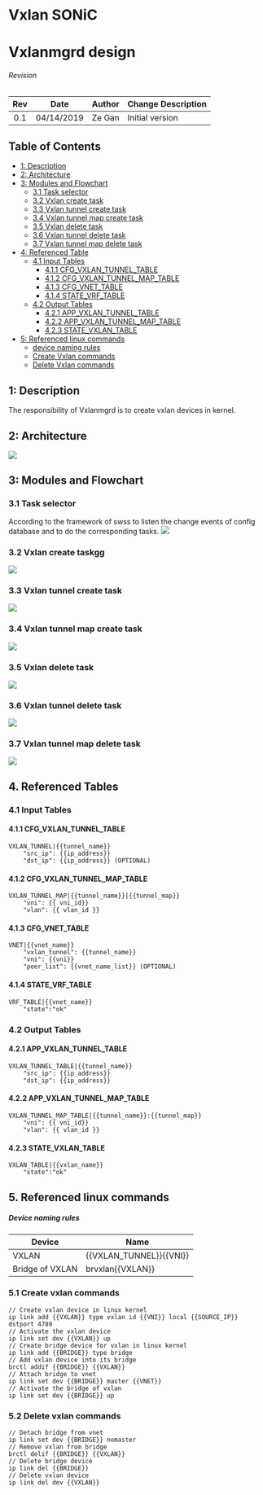 # Vxlan SONiC
# Vxlanmgrd design

###### Revision
| Rev |     Date    |       Author       | Change Description                |
|:---:|:-----------:|:------------------:|-----------------------------------|
| 0.1 | 04/14/2019  |     Ze Gan         | Initial version                   |

## Table of Contents
* [1: Description](#1-Description)
* [2: Architecture](#2-Architecture)
* [3: Modules and Flowchart](#3-Modules-and-Flowchart)
    * [3.1 Task selector](#31-Task-selector)
    * [3.2 Vxlan create task](#32-Vxlan-create-Task)
    * [3.3 Vxlan tunnel create task](#33-Vxlan-tunnel-create-Task)
    * [3.4 Vxlan tunnel map create task](#34-Vxlan-tunnel-map-create-Task)
    * [3.5 Vxlan delete task](#35-Vxlan-delete-Task)
    * [3.6 Vxlan tunnel delete task](#36-Vxlan-tunnel-delete-Task)
    * [3.7 Vxlan tunnel map delete task](#37-Vxlan-tunnel-map-delete-Task)
* [4: Referenced Table](#4-Referenced-Table)
    * [4.1 Input Tables](#41-Input-Tables)
        * [4.1.1 CFG_VXLAN_TUNNEL_TABLE](#411-CFG_VXLAN_TUNNEL_TABLE)
        * [4.1.2 CFG_VXLAN_TUNNEL_MAP_TABLE](#412-CFG_VXLAN_TUNNEL_MAP_TABLE)
        * [4.1.3 CFG_VNET_TABLE](#413-CFG_VNET_TABLE)
        * [4.1.4 STATE_VRF_TABLE](#414-STATE_VRF_TABLE)
    * [4.2 Output Tables](#42-Output-Tables)
        * [4.2.1 APP_VXLAN_TUNNEL_TABLE](#421-APP_VXLAN_TUNNEL_TABLE)
        * [4.2.2 APP_VXLAN_TUNNEL_MAP_TABLE](#422-APP_VXLAN_TUNNEL_MAP_TABLE)
        * [4.2.3 STATE_VXLAN_TABLE](#423-STATE_VXLAN_TABLE)
* [5: Referenced linux commands](#5-Referenced-linux-commands)
    * [device naming rules](#device-naming-rules)
    * [Create Vxlan commands](#51-create-vxlan-commands)
    * [Delete Vxlan commands](#52-delete-vxlan-commands)


## 1: Description
The responsibility of Vxlanmgrd is to create vxlan devices in kernel.

## 2: Architecture
![](images/vxlanmgr_architecture.png)

## 3: Modules and Flowchart
### 3.1 Task selector
According to the framework of swss to listen the change events of config database and to do the corresponding tasks.
![](images/task_selector.png)
### 3.2 Vxlan create taskgg
![](images/vxlan_create_task.png)
### 3.3 Vxlan tunnel create task
![](images/vxlan_tunnel_create_task.png)
### 3.4 Vxlan tunnel map create task
![](images/vxlan_tunnel_map_create_task.png)
### 3.5 Vxlan delete task
![](images/vxlan_delete_task.png)
### 3.6 Vxlan tunnel delete task
![](images/vxlan_tunnel_delete_task.png)
### 3.7 Vxlan tunnel map delete task
![](images/vxlan_tunnel_map_delete_task.png)


## 4. Referenced Tables
### 4.1 Input Tables
#### 4.1.1 CFG_VXLAN_TUNNEL_TABLE
```
VXLAN_TUNNEL|{{tunnel_name}} 
    "src_ip": {{ip_address}} 
    "dst_ip": {{ip_address}} (OPTIONAL)
```
#### 4.1.2 CFG_VXLAN_TUNNEL_MAP_TABLE
```
VXLAN_TUNNEL_MAP|{{tunnel_name}}|{{tunnel_map}}
    "vni": {{ vni_id}}
    "vlan": {{ vlan_id }}
```
#### 4.1.3 CFG_VNET_TABLE
```
VNET|{{vnet_name}} 
    "vxlan_tunnel": {{tunnel_name}}
    "vni": {{vni}} 
    "peer_list": {{vnet_name_list}} (OPTIONAL)
```
#### 4.1.4 STATE_VRF_TABLE
```
VRF_TABLE|{{vnet_name}}
    "state":"ok"
```
### 4.2 Output Tables
#### 4.2.1 APP_VXLAN_TUNNEL_TABLE
```
VXLAN_TUNNEL_TABLE|{{tunnel_name}} 
    "src_ip": {{ip_address}} 
    "dst_ip": {{ip_address}}
```
#### 4.2.2 APP_VXLAN_TUNNEL_MAP_TABLE
```
VXLAN_TUNNEL_MAP_TABLE|{{tunnel_name}}:{{tunnel_map}}
    "vni": {{ vni_id}}
    "vlan": {{ vlan_id }}
```
#### 4.2.3 STATE_VXLAN_TABLE
```
VXLAN_TABLE|{{vxlan_name}}
    "state":"ok"
```

## 5. Referenced linux commands
##### Device naming rules
| Device                   | Name                           |
|--------------------------|--------------------------------|
| VXLAN                    | {{VXLAN_TUNNEL}}{{VNI}}        |
| Bridge of VXLAN          | brvxlan{{VXLAN}}               |
### 5.1 Create vxlan commands
```
// Create vxlan device in linux kernel
ip link add {{VXLAN}} type vxlan id {{VNI}} local {{SOURCE_IP}} dstport 4789
// Activate the vxlan device
ip link set dev {{VXLAN}} up
// Create bridge device for vxlan in linux kernel
ip link add {{BRIDGE}} type bridge
// Add vxlan device into its bridge
brctl addif {{BRIDGE}} {{VXLAN}}
// Attach bridge to vnet
ip link set dev {{BRIDGE}} master {{VNET}}
// Activate the bridge of vxlan
ip link set dev {{BRIDGE}} up
```
### 5.2 Delete vxlan commands
```
// Detach bridge from vnet
ip link set dev {{BRIDGE}} nomaster
// Remove vxlan from bridge
brctl delif {{BRIDGE}} {{VXLAN}}
// Delete bridge device
ip link del {{BRIDGE}}
// Delete vxlan device
ip link del dev {{VXLAN}}
```